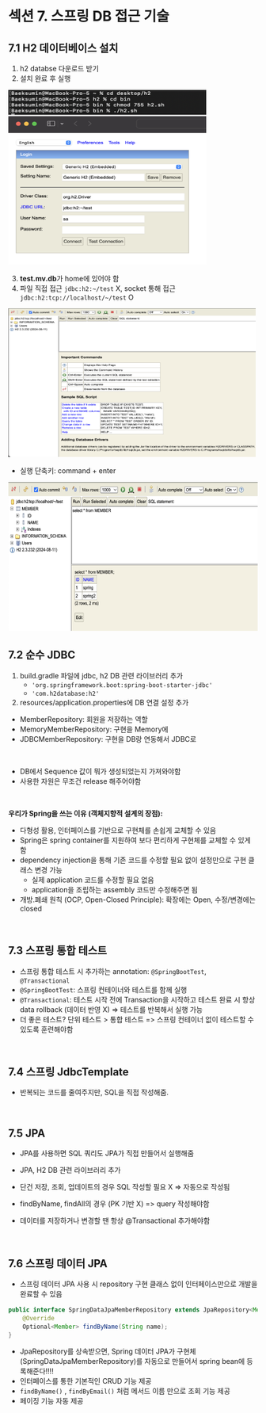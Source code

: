 # 섹션 7. 스프링 DB 접근 기술

## 7.1 H2 데이터베이스 설치

1. h2 databse 다운로드 받기
2. 설치 완료 후 실행
<img src="./images/Screenshot 2025-05-02 at 17.23.32.png" height="50px" width="400px"/>
<img src="./images/Screenshot 2025-05-02 at 17.23.16.png" height="300px" width="400px"/>


3. **test.mv.db**가 home에 있어야 함
4. 파일 직접 접근 `jdbc:h2:~/test` X, socket 통해 접근 `jdbc:h2:tcp://localhost/~/test` O
<img src="./images/Screenshot 2025-05-02 at 17.31.43.png" height="300px" width="500px"/>

- 실행 단축키: command + enter

<img src="./images/Screenshot 2025-05-02 at 17.49.07.png" height="300px" width="600px"/>
<br>

## 7.2 순수 JDBC

1. build.gradle 파일에 jdbc, h2 DB 관련 라이브러리 추가
    - `'org.springframework.boot:spring-boot-starter-jdbc'`
    - `'com.h2database:h2'`
2. resources/application.properties에 DB 연결 설정 추가

- MemberRepository: 회원을 저장하는 역할
- MemoryMemberRepository: 구현을 Memory에
- JDBCMemberRepository: 구현을 DB랑 연동해서 JDBC로
<br>

- DB에서 Sequence 값이 뭐가 생성되었는지 가져와야함
- 사용한 자원은 무조건 release 해주어야함
<br>

**우리가 Spring을 쓰는 이유 (객체지향적 설계의 장점):** 
- 다형성 활용, 인터페이스를 기반으로 구현체를 손쉽게 교체할 수 있음
- Spring은 spring container를 지원하여 보다 편리하게 구현체를 교체할 수 있게 함
- dependency injection을 통해 기존 코드를 수정할 필요 없이 설정만으로 구현 클래스 변경 가능
    - 실제 application 코드를 수정할 필요 없음
    - application을 조립하는 assembly 코드만 수정해주면 됨
- 개방.폐쇄 원칙 (OCP, Open-Closed Principle): 확장에는 Open, 수정/변경에는 closed
<br>

## 7.3 스프링 통합 테스트

- 스프링 통합 테스트 시 추가하는 annotation: `@SpringBootTest`, `@Transactional`
- `@SpringBootTest`: 스프링 컨테이너와 테스트를 함께 실행
- `@Transactional`: 테스트 시작 전에 Transaction을 시작하고 테스트 완료 시 항상 data rollback (데이터 반영 X) => 테스트를 반복해서 실행 가능
- 더 좋은 테스트? 단위 테스트 > 통합 테스트 => 스프링 컨테이너 없이 테스트할 수 있도록 훈련해야함
<br>

## 7.4 스프링 JdbcTemplate
- 반복되는 코드를 줄여주지만, SQL을 직접 작성해줌.
<br>

## 7.5 JPA

- JPA를 사용하면 SQL 쿼리도 JPA가 직접 만들어서 실행해줌
- JPA, H2 DB 관련 라이브러리 추가

- 단건 저장, 조회, 업데이트의 경우 SQL 작성할 필요 X => 자동으로 작성됨
- findByName, findAll의 경우 (PK 기반 X) => query 작성해야함
- 데이터를 저장하거나 변경할 땐 항상 @Transactional 추가해야함
<br>

## 7.6 스프링 데이터 JPA

- 스프링 데이터 JPA 사용 시 repository 구현 클래스 없이 인터페이스만으로 개발을 완료할 수 있음

```Java
public interface SpringDataJpaMemberRepository extends JpaRepository<Member, Long>, MemberRepository {
    @Override
    Optional<Member> findByName(String name);
}
```

- JpaRepository를 상속받으면, Spring 데이터 JPA가 구현체(SpringDataJpaMemberRepository)를 자동으로 만들어서 spring bean에 등록해준다!!!!
- 인터페이스를 통한 기본적인 CRUD 기능 제공
- `findByName()` , `findByEmail()` 처럼 메서드 이름 만으로 조회 기능 제공
- 페이징 기능 자동 제공
